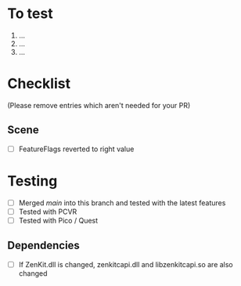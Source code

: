 # To test
1. ...
2. ...
3. ...


# Checklist
(Please remove entries which aren't needed for your PR)

## Scene
* [ ] FeatureFlags reverted to right value

# Testing
* [ ] Merged _main_ into this branch and tested with the latest features
* [ ] Tested with PCVR
* [ ] Tested with Pico / Quest

## Dependencies
* [ ] If ZenKit.dll is changed, zenkitcapi.dll and libzenkitcapi.so are also changed
